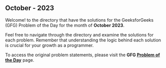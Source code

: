 ## October - 2023

Welcome! to the directory that have the solutions for the GeeksforGeeks (GFG) Problem of the Day for the month of **October 2023**. 

Feel free to navigate through the directory and examine the solutions for each problem. Remember that understanding the logic behind each solution is crucial for your growth as a programmer.

To access the original problem statements, please visit the **GFG [Problem of the Day](https://practice.geeksforgeeks.org/problem-of-the-day)** page.